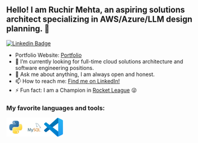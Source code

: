## Hello! I am Ruchir Mehta, an aspiring solutions architect specializing in AWS/Azure/LLM design planning. 👋

[![Linkedin Badge](https://img.shields.io/badge/-ruchirmehta-blue?style=flat-square&logo=Linkedin&logoColor=white&link=https://www.linkedin.com/in/varadbhogayata/)](https://www.linkedin.com/in/ruchir-mehta-55320a153/)

- Portfolio Website: [Portfolio](https://mehtadome.github.io/)
- 🌱 I’m currently looking for full-time cloud solutions architecture and software engineering positions.
- 💬 Ask me about anything, I am always open and honest.
- 📫 How to reach me: [Find me on LinkedIn!](https://www.linkedin.com/in/ruchir-mehta-55320a153/)
- ⚡ Fun fact: I am a Champion in [Rocket League](https://www.rocketleague.com/) 😜

### My favorite languages and tools:
<img align="left" alt="HTML5" width="50px" src="https://raw.githubusercontent.com/github/explore/80688e429a7d4ef2fca1e82350fe8e3517d3494d/topics/python/python.png" />
<img align="left" alt="MySQL" width="50px" src="https://raw.githubusercontent.com/github/explore/80688e429a7d4ef2fca1e82350fe8e3517d3494d/topics/mysql/mysql.png" />
<img align="left" alt="Visual Studio Code" width="50px" src="https://raw.githubusercontent.com/github/explore/80688e429a7d4ef2fca1e82350fe8e3517d3494d/topics/visual-studio-code/visual-studio-code.png" />




<!--
**mehtadome/mehtadome** is a ✨ _special_ ✨ repository because its `README.md` (this file) appears on your GitHub profile.


-->
